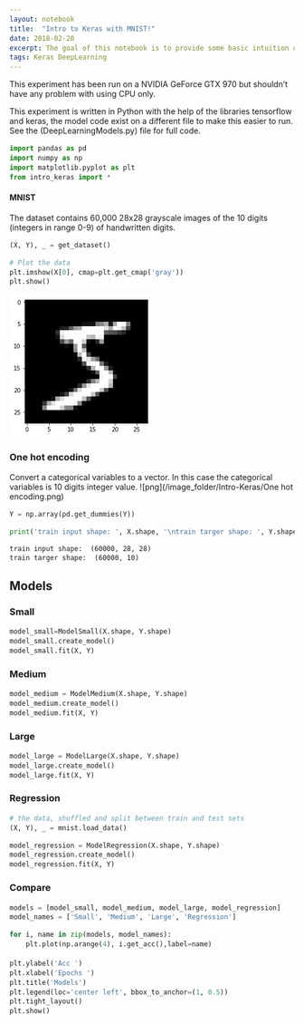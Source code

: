 ```yaml
---
layout: notebook
title:  "Intro to Keras with MNIST!"
date: 2018-02-20
excerpt: The goal of this notebook is to provide some basic intuition on the diffrences between two types of deep neural networks and to encourage you to test different deep learning architectures.
tags: Keras DeepLearning
---
```





This experiment has been run on a NVIDIA GeForce GTX 970 but shouldn’t have any problem with using CPU only.

This experiment is written in Python with the help of the libraries tensorflow and keras, the model code exist on a different file to make this easier to run. See the (DeepLearningModels.py) file for full code.




```python
import pandas as pd
import numpy as np
import matplotlib.pyplot as plt
from intro_keras import *
```

#### MNIST
The dataset contains 60,000 28x28 grayscale images of the 10 digits (integers in range 0-9) of handwritten digits.


```python
(X, Y), _ = get_dataset()
```


```python
# Plot the data
plt.imshow(X[0], cmap=plt.get_cmap('gray'))
plt.show()
```


![png](/image_folder/Intro-Keras/output_4_0.png)


### One hot encoding
Convert a categorical variables to a vector.  In this case the categorical  variables  is 10 digits integer value.
![png](/image_folder/Intro-Keras/One hot encoding.png)


```python
Y = np.array(pd.get_dummies(Y))
```


```python
print('train input shape: ', X.shape, '\ntrain targer shape: ', Y.shape)
```

    train input shape:  (60000, 28, 28)
    train targer shape:  (60000, 10)


## Models

### Small


```python
model_small=ModelSmall(X.shape, Y.shape)
model_small.create_model()
model_small.fit(X, Y)
```

### Medium


```python
model_medium = ModelMedium(X.shape, Y.shape)
model_medium.create_model()
model_medium.fit(X, Y)
```

### Large


```python
model_large = ModelLarge(X.shape, Y.shape)
model_large.create_model()
model_large.fit(X, Y)
```

### Regression


```python
# the data, shuffled and split between train and test sets
(X, Y), _ = mnist.load_data()
```


```python
model_regression = ModelRegression(X.shape, Y.shape)
model_regression.create_model()
model_regression.fit(X, Y)
```

### Compare


```python
models = [model_small, model_medium, model_large, model_regression]
model_names = ['Small', 'Medium', 'Large', 'Regression']
```


```python
for i, name in zip(models, model_names):
    plt.plot(np.arange(4), i.get_acc(),label=name)

plt.ylabel('Acc ')
plt.xlabel('Epochs ')
plt.title('Models')
plt.legend(loc='center left', bbox_to_anchor=(1, 0.5))
plt.tight_layout()
plt.show()
```

